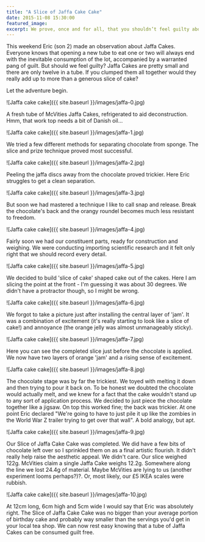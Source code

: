 ```yaml
---
title: "A Slice of Jaffa Cake Cake"
date: 2015-11-08 15:30:00
featured_image: 
excerpt: We prove, once and for all, that you shouldn’t feel guilty about eating a whole tube of Jaffa Cakes.
---
```


This weekend Eric (son 2) made an observation about Jaffa Cakes. Everyone knows that opening a new tube to eat one or two will always end with the inevitable consumption of the lot, accompanied by a warranted pang of guilt. But should we feel guilty? Jaffa Cakes are pretty small and there are only twelve in a tube. If you clumped them all together would they really add up to more than a generous slice of cake?

Let the adventure begin.

![Jaffa cake cake]({{ site.baseurl }}/images/jaffa-0.jpg)

A fresh tube of McVities Jaffa Cakes, refrigerated to aid deconstruction. Hmm, that work top needs a bit of Danish oil...

![Jaffa cake cake]({{ site.baseurl }}/images/jaffa-1.jpg)

We tried a few different methods for separating chocolate from sponge. The slice and prize technique proved most successful.

![Jaffa cake cake]({{ site.baseurl }}/images/jaffa-2.jpg)

Peeling the jaffa discs away from the chocolate proved trickier. Here Eric struggles to get a clean separation.

![Jaffa cake cake]({{ site.baseurl }}/images/jaffa-3.jpg)

But soon we had mastered a technique I like to call snap and release. Break the chocolate's back and the orangy roundel becomes much less resistant to freedom.

![Jaffa cake cake]({{ site.baseurl }}/images/jaffa-4.jpg)

Fairly soon we had our constituent parts, ready for construction and weighing. We were conducting importing scientific research and it felt only right that we should record every detail.

![Jaffa cake cake]({{ site.baseurl }}/images/jaffa-5.jpg)

We decided to build 'slice of cake' shaped cake out of the cakes. Here I am slicing the point at the front - I'm guessing it was about 30 degrees. We didn't have a protractor though, so I might be wrong.

![Jaffa cake cake]({{ site.baseurl }}/images/jaffa-6.jpg)

We forgot to take a picture just after installing the central layer of 'jam'. It was a combination of excitement (it's really starting to look like a slice of cake!) and annoyance (the orange jelly was almost unmanageably sticky).

![Jaffa cake cake]({{ site.baseurl }}/images/jaffa-7.jpg)

Here you can see the completed slice just before the chocolate is applied. We now have two layers of orange 'jam' and a rising sense of excitement.

![Jaffa cake cake]({{ site.baseurl }}/images/jaffa-8.jpg)

The chocolate stage was by far the trickiest. We toyed with melting it down and then trying to pour it back on. To be honest we doubted the chocolate would actually melt, and we knew for a fact that the cake wouldn't stand up to any sort of application process. We decided to just piece the chocolate together like a jigsaw. On top this worked fine; the back was trickier. At one point Eric declared "We're going to have to just pile it up like the zombies in the World War Z trailer trying to get over that wall". A bold analogy, but apt.

![Jaffa cake cake]({{ site.baseurl }}/images/jaffa-9.jpg)

Our Slice of Jaffa Cake Cake was completed. We did have a few bits of chocolate left over so I sprinkled them on as a final artistic flourish. It didn't really help raise the aesthetic appeal. We didn't care. Our slice weighed 122g. McVities claim a single Jaffa Cake weighs 12.2g. Somewhere along the line we lost 24.4g of material. Maybe McVities are lying to us (another experiment looms perhaps?)?. Or, most likely, our £5 IKEA scales were rubbish.

![Jaffa cake cake]({{ site.baseurl }}/images/jaffa-10.jpg)

At 12cm long, 6cm high and 5cm wide I would say that Eric was absolutely right. The Slice of Jaffa Cake Cake was no bigger than your average portion of birthday cake and probably way smaller than the servings you'd get in your local tea shop. We can now rest easy knowing that a tube of Jaffa Cakes can be consumed guilt free.
